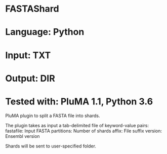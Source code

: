 # FASTAShard
# Language: Python
# Input: TXT
# Output: DIR
# Tested with: PluMA 1.1, Python 3.6

PluMA plugin to split a FASTA file into shards.

The plugin takes as input a tab-delimited file of keyword-value pairs:
fastafile: Input FASTA
partitions: Number of shards
affix: File suffix
version: Ensembl version

Shards will be sent to user-specified folder.

